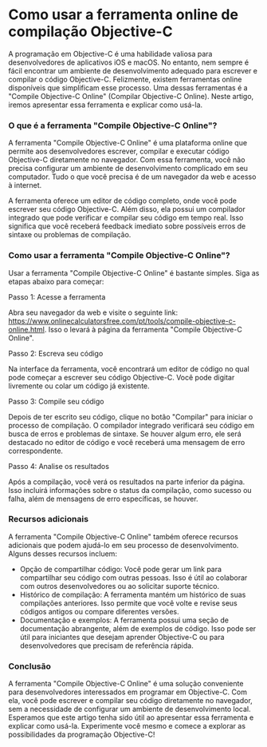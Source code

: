 Como usar a ferramenta online de compilação Objective-C
=======================================================

A programação em Objective-C é uma habilidade valiosa para desenvolvedores de aplicativos iOS e macOS. No entanto, nem sempre é fácil encontrar um ambiente de desenvolvimento adequado para escrever e compilar o código Objective-C. Felizmente, existem ferramentas online disponíveis que simplificam esse processo. Uma dessas ferramentas é a "Compile Objective-C Online" (Compilar Objective-C Online). Neste artigo, iremos apresentar essa ferramenta e explicar como usá-la.

### O que é a ferramenta "Compile Objective-C Online"?

A ferramenta "Compile Objective-C Online" é uma plataforma online que permite aos desenvolvedores escrever, compilar e executar código Objective-C diretamente no navegador. Com essa ferramenta, você não precisa configurar um ambiente de desenvolvimento complicado em seu computador. Tudo o que você precisa é de um navegador da web e acesso à internet.

A ferramenta oferece um editor de código completo, onde você pode escrever seu código Objective-C. Além disso, ela possui um compilador integrado que pode verificar e compilar seu código em tempo real. Isso significa que você receberá feedback imediato sobre possíveis erros de sintaxe ou problemas de compilação.

### Como usar a ferramenta "Compile Objective-C Online"?

Usar a ferramenta "Compile Objective-C Online" é bastante simples. Siga as etapas abaixo para começar:

Passo 1: Acesse a ferramenta

Abra seu navegador da web e visite o seguinte link: <https://www.onlinecalculatorsfree.com/pt/tools/compile-objective-c-online.html>. Isso o levará à página da ferramenta "Compile Objective-C Online".

Passo 2: Escreva seu código

Na interface da ferramenta, você encontrará um editor de código no qual pode começar a escrever seu código Objective-C. Você pode digitar livremente ou colar um código já existente.

Passo 3: Compile seu código

Depois de ter escrito seu código, clique no botão "Compilar" para iniciar o processo de compilação. O compilador integrado verificará seu código em busca de erros e problemas de sintaxe. Se houver algum erro, ele será destacado no editor de código e você receberá uma mensagem de erro correspondente.

Passo 4: Analise os resultados

Após a compilação, você verá os resultados na parte inferior da página. Isso incluirá informações sobre o status da compilação, como sucesso ou falha, além de mensagens de erro específicas, se houver.

### Recursos adicionais

A ferramenta "Compile Objective-C Online" também oferece recursos adicionais que podem ajudá-lo em seu processo de desenvolvimento. Alguns desses recursos incluem:

- Opção de compartilhar código: Você pode gerar um link para compartilhar seu código com outras pessoas. Isso é útil ao colaborar com outros desenvolvedores ou ao solicitar suporte técnico.
- Histórico de compilação: A ferramenta mantém um histórico de suas compilações anteriores. Isso permite que você volte e revise seus códigos antigos ou compare diferentes versões.
- Documentação e exemplos: A ferramenta possui uma seção de documentação abrangente, além de exemplos de código. Isso pode ser útil para iniciantes que desejam aprender Objective-C ou para desenvolvedores que precisam de referência rápida.

### Conclusão

A ferramenta "Compile Objective-C Online" é uma solução conveniente para desenvolvedores interessados em programar em Objective-C. Com ela, você pode escrever e compilar seu código diretamente no navegador, sem a necessidade de configurar um ambiente de desenvolvimento local. Esperamos que este artigo tenha sido útil ao apresentar essa ferramenta e explicar como usá-la. Experimente você mesmo e comece a explorar as possibilidades da programação Objective-C!